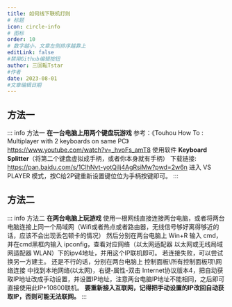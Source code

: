 ```yaml
---
title: 如何线下联机打则
# 标题
icon: circle-info
# 图标
order: 10
# 数字越小，文章左侧排序越靠上
editLink: false
#禁用Github编辑按钮
author: 三回転Tstar
#作者
date: 2023-08-01
#文章编辑日期
---
```


## **方法一**
::: info 方法一
**在一台电脑上用两个键盘玩游戏**
参考：《Touhou How To : Multiplayer with 2 keyboards on same PC》
https://www.youtube.com/watch?v=_hvoFs_amT8
使用软件 **Keyboard Splitter**（将第二个键盘虚拟成手柄，或者你本身就有手柄） 
下载链接: https://pan.baidu.com/s/1ClhNvt-yotQiIj4AgRsiMw?pwd=2w6n
进入 VS PLAYER 模式，按C给2P键重新设置键位位为手柄按键即可。
:::

## **方法二**
::: info 方法二
**在两台电脑上玩游戏**
使用一根网线直接连接两台电脑，或者将两台电脑连接上同一个局域网（Wifi或者热点或者路由器，无线信号够好离得够近的话，应该不会出现丢包顿卡的情况）
然后分别在两台电脑上 Win+R 输入 cmd，并在cmd黑框内输入 ipconfig，查看对应网络（以太网适配器 以太网或无线局域网适配器 WLAN）下的ipv4地址，并用这个IP联机即可。
若连接失败，可以尝试换另一方建主。
还是不行的话，分别在两台电脑上 控制面板\所有控制面板项\网络连接 中找到本地网络(以太网)，右键-属性-双击  Internet协议版本4，把自动获取IP地址改成手动设置，并设置IP地址，注意两台电脑IP地址不能相同，之后即可直接使用此IP+10800联机。
**要重新接入互联网，记得把手动设置的IP改回自动获取IP，否则可能无法联网。**
:::

